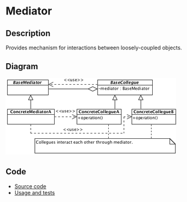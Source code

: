 # Mediator

## Description

Provides mechanism for interactions between loosely-coupled objects.

## Diagram

![Mediator](mediator.png)

## Code

* [Source code](mediator.js)
* [Usage and tests](./../../test/mediator-tests.js)
